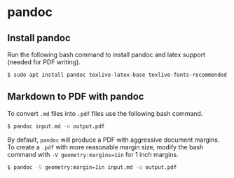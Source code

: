 # pandoc

## Install pandoc

Run the following bash command to install pandoc and latex support (needed for PDF writing).

```bash
$ sudo apt install pandoc texlive-latex-base texlive-fonts-recommended texlive-extra-utils texlive-latex-extra
```

## Markdown to PDF with pandoc

To convert `.md` files into `.pdf` files use the following bash command.

```bash
$ pandoc input.md -o output.pdf
```

By default, `pandoc` will produce a PDF with aggressive document margins. To create a `.pdf` with more reasonable margin size, modify the bash command
with `-V geometry:margins=1in` for 1 inch margins.

```bash
$ pandoc -V geometry:margin=1in input.md -o output.pdf
```
